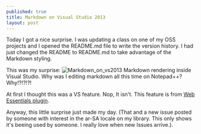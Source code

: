 ```yaml
---
published: true
title: Markdown on Visual Studio 2013
layout: post
---
```


Today I got a nice surprise. I was updating a class on one of my OSS projects and I opened the README.md file to write the version history.
I had just changed the README to README.md to take advantage of the Markdown styling.

This was my surprise:
![Markdown_on_vs2013](http://i1299.photobucket.com/albums/ag77/kappyzor/Blog/markdown_on_vs_2013_zps6b199989.png)
Markdown rendering inside Visual Studio.
Why was I editing markdown all this time on Notepad++? Why!?!?!?!

At first I thought this was a VS feature. Nop, It isn't.
This feature is from [Web Essentials plugin](http://vswebessentials.com/).

Anyway, this little surprise just made my day. (That and a new issue posted by someone with interest in the ar-SA locale on my library. This only shows it's beeing used by someone. I really love when new Issues arrive.).